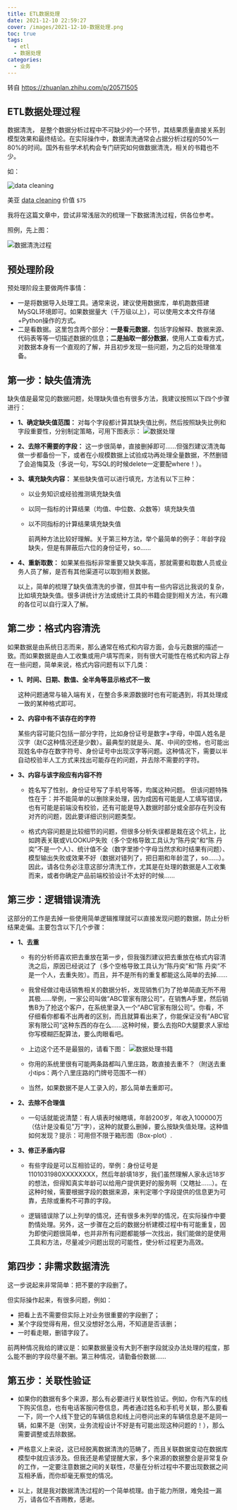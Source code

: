 ```yaml
---
title: ETL数据处理
date: 2021-12-10 22:59:27
cover: /images/2021-12-10-数据处理.png
toc: true
tags:
  - etl
  - 数据处理
categories:
  - 业务
---
```


转自 <https://zhuanlan.zhihu.com/p/20571505>

## ETL数据处理过程

数据清洗， 是整个数据分析过程中不可缺少的一个环节，其结果质量直接关系到模型效果和最终结论。在实际操作中，数据清洗通常会占据分析过程的50%—80%的时间。国外有些学术机构会专门研究如何做数据清洗，相关的书籍也不少。

<!-- more -->

如：

![data cleaning](/images/2021-12-10-数据处理.png)

美亚 [data cleaning](https://www.amazon.com/Best-Practices-Data-Cleaning-Everything/dp/1412988012) 价值 `$75`

我将在这篇文章中，尝试非常浅层次的梳理一下数据清洗过程，供各位参考。

照例，先上图：

![数据清洗过程](/images/2021-12-10-数据处理2.png)

## **预处理阶段**

预处理阶段主要做两件事情：

* 一是将数据导入处理工具。通常来说，建议使用数据库，单机跑数搭建MySQL环境即可。如果数据量大（千万级以上），可以使用文本文件存储+Python操作的方式。
* 二是看数据。这里包含两个部分：**一是看元数据**，包括字段解释、数据来源、代码表等等一切描述数据的信息；**二是抽取一部分数据**，使用人工查看方式，对数据本身有一个直观的了解，并且初步发现一些问题，为之后的处理做准备。

## **第一步：缺失值清洗**

缺失值是最常见的数据问题，处理缺失值也有很多方法，我建议按照以下四个步骤进行：

* **1、确定缺失值范围：** 对每个字段都计算其缺失值比例，然后按照缺失比例和字段重要性，分别制定策略，可用下图表示：
    ![数据处理](/images/2021-12-10-数据处理3.png)
* **2、去除不需要的字段：** 这一步很简单，直接删掉即可……但强烈建议清洗每做一步都备份一下，或者在小规模数据上试验成功再处理全量数据，不然删错了会追悔莫及（多说一句，写SQL的时候delete一定要配where！）。
* **3、填充缺失内容：** 某些缺失值可以进行填充，方法有以下三种：

  * 以业务知识或经验推测填充缺失值
  * 以同一指标的计算结果（均值、中位数、众数等）填充缺失值
  * 以不同指标的计算结果填充缺失值

    前两种方法比较好理解。关于第三种方法，举个最简单的例子：年龄字段缺失，但是有屏蔽后六位的身份证号，so……

* **4、重新取数：** 如果某些指标非常重要又缺失率高，那就需要和取数人员或业务人员了解，是否有其他渠道可以取到相关数据。

    以上，简单的梳理了缺失值清洗的步骤，但其中有一些内容远比我说的复杂，比如填充缺失值。很多讲统计方法或统计工具的书籍会提到相关方法，有兴趣的各位可以自行深入了解。

## **第二步：格式内容清洗**

如果数据是由系统日志而来，那么通常在格式和内容方面，会与元数据的描述一致。而如果数据是由人工收集或用户填写而来，则有很大可能性在格式和内容上存在一些问题，简单来说，格式内容问题有以下几类：

* **1、时间、日期、数值、全半角等显示格式不一致**

    这种问题通常与输入端有关，在整合多来源数据时也有可能遇到，将其处理成一致的某种格式即可。

* **2、内容中有不该存在的字符**

    某些内容可能只包括一部分字符，比如身份证号是数字+字母，中国人姓名是汉字（赵C这种情况还是少数）。最典型的就是头、尾、中间的空格，也可能出现姓名中存在数字符号、身份证号中出现汉字等问题。这种情况下，需要以半自动校验半人工方式来找出可能存在的问题，并去除不需要的字符。

* **3、内容与该字段应有内容不符**

  * 姓名写了性别，身份证号写了手机号等等，均属这种问题。 但该问题特殊性在于：并不能简单的以删除来处理，因为成因有可能是人工填写错误，也有可能是前端没有校验，还有可能是导入数据时部分或全部存在列没有对齐的问题，因此要详细识别问题类型。

  * 格式内容问题是比较细节的问题，但很多分析失误都是栽在这个坑上，比如跨表关联或VLOOKUP失败（多个空格导致工具认为“陈丹奕”和“陈 丹奕”不是一个人）、统计值不全（数字里掺个字母当然求和时结果有问题）、模型输出失败或效果不好（数据对错列了，把日期和年龄混了，so……）。因此，请各位务必注意这部分清洗工作，尤其是在处理的数据是人工收集而来，或者你确定产品前端校验设计不太好的时候……

## **第三步：逻辑错误清洗**

这部分的工作是去掉一些使用简单逻辑推理就可以直接发现问题的数据，防止分析结果走偏。主要包含以下几个步骤：

* **1、去重**

  * 有的分析师喜欢把去重放在第一步，但我强烈建议把去重放在格式内容清洗之后，原因已经说过了（多个空格导致工具认为“陈丹奕”和“陈 丹奕”不是一个人，去重失败）。而且，并不是所有的重复都能这么简单的去掉……

  * 我曾经做过电话销售相关的数据分析，发现销售们为了抢单简直无所不用其极……举例，一家公司叫做“ABC管家有限公司“，在销售A手里，然后销售B为了抢这个客户，在系统里录入一个”ABC官家有限公司“。你看，不仔细看你都看不出两者的区别，而且就算看出来了，你能保证没有”ABC官家有限公司“这种东西的存在么……这种时候，要么去抱RD大腿要求人家给你写模糊匹配算法，要么肉眼看吧。

  * 上边这个还不是最狠的，请看下图：
    ![数据处理书籍](/images/2021-12-10-数据处理4.png)
  * 你用的系统里很有可能两条路都叫八里庄路，敢直接去重不？（附送去重小tips：两个八里庄路的门牌号范围不一样）
  * 当然，如果数据不是人工录入的，那么简单去重即可。
* **2、去除不合理值**

  * 一句话就能说清楚：有人填表时候瞎填，年龄200岁，年收入100000万（估计是没看见”万“字），这种的就要么删掉，要么按缺失值处理。这种值如何发现？提示：可用但不限于箱形图（Box-plot）.

* **3、修正矛盾内容**

  * 有些字段是可以互相验证的，举例：身份证号是1101031980XXXXXXXX，然后年龄填18岁，我们虽然理解人家永远18岁的想法，但得知真实年龄可以给用户提供更好的服务啊（又瞎扯……）。在这种时候，需要根据字段的数据来源，来判定哪个字段提供的信息更为可靠，去除或重构不可靠的字段。

  * 逻辑错误除了以上列举的情况，还有很多未列举的情况，在实际操作中要酌情处理。另外，这一步骤在之后的数据分析建模过程中有可能重复，因为即使问题很简单，也并非所有问题都能够一次找出，我们能做的是使用工具和方法，尽量减少问题出现的可能性，使分析过程更为高效。

## **第四步：非需求数据清洗**

这一步说起来非常简单：把不要的字段删了。

但实际操作起来，有很多问题，例如：

* 把看上去不需要但实际上对业务很重要的字段删了；
* 某个字段觉得有用，但又没想好怎么用，不知道是否该删；
* 一时看走眼，删错字段了。

前两种情况我给的建议是：如果数据量没有大到不删字段就没办法处理的程度，那么能不删的字段尽量不删。第三种情况，请勤备份数据……

## **第五步：关联性验证**

* 如果你的数据有多个来源，那么有必要进行关联性验证。例如，你有汽车的线下购买信息，也有电话客服问卷信息，两者通过姓名和手机号关联，那么要看一下，同一个人线下登记的车辆信息和线上问卷问出来的车辆信息是不是同一辆，如果不是（别笑，业务流程设计不好是有可能出现这种问题的！），那么需要调整或去除数据。

* 严格意义上来说，这已经脱离数据清洗的范畴了，而且关联数据变动在数据库模型中就应该涉及。但我还是希望提醒大家，多个来源的数据整合是非常复杂的工作，一定要注意数据之间的关联性，尽量在分析过程中不要出现数据之间互相矛盾，而你却毫无察觉的情况。

* 以上，就是我对数据清洗过程的一个简单梳理。由于能力所限，难免挂一漏万，请各位不吝赐教，感谢。
